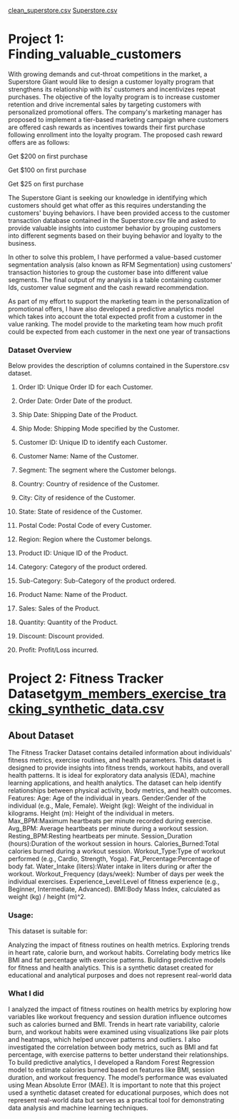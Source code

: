 [clean_superstore.csv](https://github.com/user-attachments/files/18270061/clean_superstore.csv)
[Superstore.csv](https://github.com/user-attachments/files/18270060/Superstore.csv)
# Project 1: Finding_valuable_customers
With growing demands and cut-throat competitions in the market, a Superstore Giant would like to design a customer loyalty program that strengthens its relationship with its' customers and incentivizes repeat purchases. The objective of the loyalty program is to increase customer retention and drive incremental sales by targeting customers with personalized promotional offers. The company's marketing manager has proposed to implement a tier-based marketing campaign where customers are offered cash rewards as incentives towards their first purchase following enrollment into the loyalty program. The proposed cash reward offers are as follows:

Get $200 on first purchase

Get $100 on first purchase

Get $25 on first purchase

The Superstore Giant is seeking our knowledge in identifying which customers should get what offer as this requires understanding the customers' buying behaviors. I have been provided access to the customer transaction database contained in the Superstore.csv file and asked to provide valuable insights into customer behavior by grouping customers into different segments based on their buying behavior and loyalty to the business.

In other to solve this problem, I have performed a value-based customer segmentation analysis (also known as RFM Segmentation) using customers' transaction histories to group the customer base into different value segments. The final output of my analysis is a table containing customer Ids, customer value segment and the cash reward recommendation.

As part of my effort to support the marketing team in the personalization of promotional offers, I have also developed a predictive analytics model which takes into account  the total expected profit from a customer in the value ranking. The model provide to the marketing team  how much profit could be expected from each customer in the next one year of transactions


### Dataset Overview
Below provides the description of columns contained in the Superstore.csv dataset.

1. Order ID: Unique Order ID for each Customer.

2. Order Date: Order Date of the product.

3. Ship Date: Shipping Date of the Product.

4. Ship Mode: Shipping Mode specified by the Customer.

5. Customer ID: Unique ID to identify each Customer.

6. Customer Name: Name of the Customer.

7. Segment: The segment where the Customer belongs.

8. Country: Country of residence of the Customer.

9. City: City of residence of the Customer.

10. State: State of residence of the Customer.

11. Postal Code: Postal Code of every Customer.

12. Region: Region where the Customer belongs.

13. Product ID: Unique ID of the Product.

14. Category: Category of the product ordered.

15. Sub-Category: Sub-Category of the product ordered.

16. Product Name: Name of the Product.

17. Sales: Sales of the Product.

18. Quantity: Quantity of the Product.

19. Discount: Discount provided.

20. Profit: Profit/Loss incurred.

# Project 2: Fitness Tracker Dataset[gym_members_exercise_tracking_synthetic_data.csv](https://github.com/user-attachments/files/18270463/gym_members_exercise_tracking_synthetic_data.csv)


## About Dataset
The Fitness Tracker Dataset contains detailed information about individuals' fitness metrics, exercise routines, and health parameters. This dataset is designed to provide insights into fitness trends, workout habits, and overall health patterns. It is ideal for exploratory data analysis (EDA), machine learning applications, and health analytics. The dataset can help identify relationships between physical activity, body metrics, and health outcomes.
Features:
Age: Age of the individual in years.
Gender:Gender of the individual (e.g., Male, Female).
Weight (kg): Weight of the individual in kilograms.
Height (m): Height of the individual in meters.
Max_BPM:Maximum heartbeats per minute recorded during exercise.
Avg_BPM: Average heartbeats per minute during a workout session.
Resting_BPM:Resting heartbeats per minute.
Session_Duration (hours):Duration of the workout session in hours.
Calories_Burned:Total calories burned during a workout session.
Workout_Type:Type of workout performed (e.g., Cardio, Strength, Yoga).
Fat_Percentage:Percentage of body fat.
Water_Intake (liters):Water intake in liters during or after the workout.
Workout_Frequency (days/week): Number of days per week the individual exercises.
Experience_Level:Level of fitness experience (e.g., Beginner, Intermediate, Advanced).
BMI:Body Mass Index, calculated as weight (kg) / height (m)^2.

### Usage:
This dataset is suitable for:

Analyzing the impact of fitness routines on health metrics.
Exploring trends in heart rate, calorie burn, and workout habits.
Correlating body metrics like BMI and fat percentage with exercise patterns.
Building predictive models for fitness and health analytics.
This is a synthetic dataset created for educational and analytical purposes and does not represent real-world data
### What I did
I analyzed the impact of fitness routines on health metrics by exploring how variables like workout frequency and session duration influence outcomes such as calories burned and BMI. Trends in heart rate variability, calorie burn, and workout habits were examined using visualizations like pair plots and heatmaps, which helped uncover patterns and outliers. I also investigated the correlation between body metrics, such as BMI and fat percentage, with exercise patterns to better understand their relationships. To build predictive analytics, I developed a Random Forest Regression model to estimate calories burned based on features like BMI, session duration, and workout frequency. The model’s performance was evaluated using Mean Absolute Error (MAE). It is important to note that this project used a synthetic dataset created for educational purposes, which does not represent real-world data but serves as a practical tool for demonstrating data analysis and machine learning techniques.








